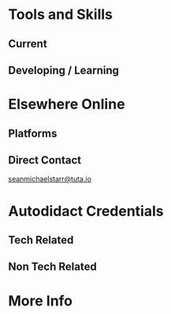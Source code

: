 <!-- README v 0.0.3 -->

<!-- header graphic -->

# Tools and Skills
## Current
## Developing / Learning
# Elsewhere Online
## Platforms
## Direct Contact
seanmichaelstarr@tuta.io
# Autodidact Credentials
## Tech Related
## Non Tech Related
# More Info
<!-- links to tipjar etc --->
